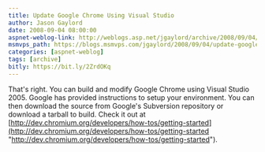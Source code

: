 ```yaml
---
title: Update Google Chrome Using Visual Studio 
author: Jason Gaylord
date: 2008-09-04 08:00:00
aspnet-weblog-link: http://weblogs.asp.net/jgaylord/archive/2008/09/04/update-google-chrome-using-visual-studio.aspx
msmvps_path: https://blogs.msmvps.com/jgaylord/2008/09/04/update-google-chrome-using-visual-studio/
categories: [aspnet-weblog]
tags: [archive]
bitly: https://bit.ly/2ZrdOKq
---
```


That's right. You can build and modify Google Chrome using Visual Studio 2005. Google has provided instructions to setup your environment. You can then download the source from Google's Subversion repository or download a tarball to build. Check it out at [http://dev.chromium.org/developers/how-tos/getting-started](http://dev.chromium.org/developers/how-tos/getting-started "http://dev.chromium.org/developers/how-tos/getting-started").